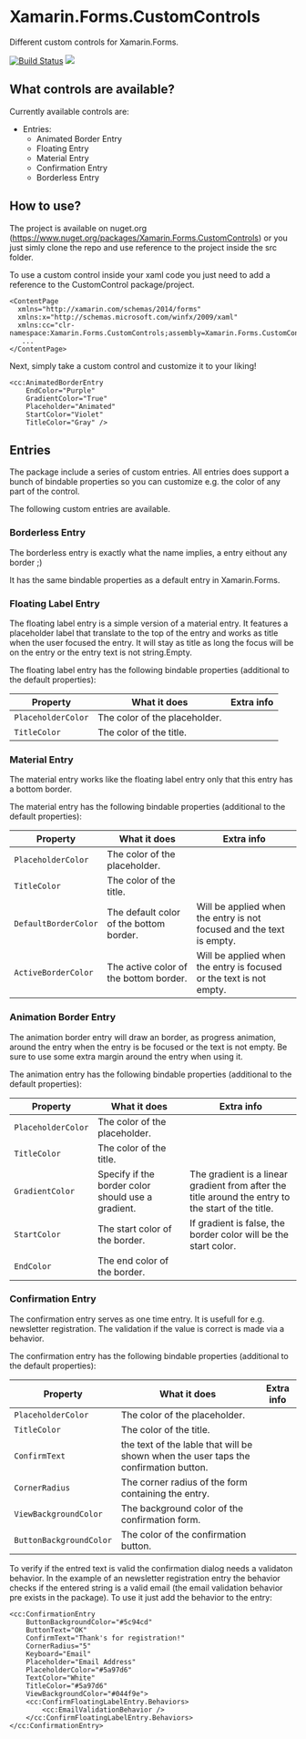 # Xamarin.Forms.CustomControls
Different custom controls for Xamarin.Forms. 

[![Build Status](https://dev.azure.com/flokri/Xamarin.Forms.CustomControls/_apis/build/status/CD%20CustomControls%20YAML?branchName=release&stageName=Publish%20Release%20NuGet%20Package)](https://dev.azure.com/flokri/Xamarin.Forms.CustomControls/_build/latest?definitionId=2&branchName=release) [![](https://img.shields.io/nuget/vpre/Xamarin.Forms.CustomControls.svg)](https://nuget.org/packages/Xamarin.Forms.CustomControls)

## What controls are available?
Currently available controls are:
  - Entries:
    - Animated Border Entry
    - Floating Entry
    - Material Entry
    - Confirmation Entry
    - Borderless Entry
    
## How to use?
The project is available on nuget.org (https://www.nuget.org/packages/Xamarin.Forms.CustomControls) or you just simly clone the repo and use reference to the project inside the src folder.

To use a custom control inside your xaml code you just need to add a reference to the CustomControl package/project. 

```
<ContentPage 
  xmlns="http://xamarin.com/schemas/2014/forms" 
  xmlns:x="http://schemas.microsoft.com/winfx/2009/xaml"  
  xmlns:cc="clr-namespace:Xamarin.Forms.CustomControls;assembly=Xamarin.Forms.CustomControls">
   ...
</ContentPage>
```

Next, simply take a custom control and customize it to your liking!

```
<cc:AnimatedBorderEntry
    EndColor="Purple"
    GradientColor="True"
    Placeholder="Animated"
    StartColor="Violet"
    TitleColor="Gray" />
```

## Entries
The package include a series of custom entries. All entries does support a bunch of bindable properties so you can customize e.g. the color of any part of the control.

The following custom entries are available.

### Borderless Entry
The borderless entry is exactly what the name implies, a entry eithout any border ;)

It has the same bindable properties as a default entry in Xamarin.Forms.

### Floating Label Entry
The floating label entry is a simple version of a material entry. It features a placeholder label that translate to the top of the entry and works as title when the user focused the entry. It will stay as title as long the focus will be on the entry or the entry text is not string.Empty.

The floating label entry has the following bindable properties (additional to the default properties):

| Property | What it does | Extra info |
| ------ | ------ | ------ |
| `PlaceholderColor` | The color of the placeholder. | |
| `TitleColor` | The color of the title. | |

### Material Entry
The material entry works like the floating label entry only that this entry has a bottom border. 

The material entry has the following bindable properties (additional to the default properties):

| Property | What it does | Extra info |
| ------ | ------ | ------ |
| `PlaceholderColor` | The color of the placeholder. | |
| `TitleColor` | The color of the title. | |
| `DefaultBorderColor` | The default color of the bottom border. | Will be applied when the entry is not focused and the text is empty. |
| `ActiveBorderColor` | The active color of the bottom border. | Will be applied when the entry is focused or the text is not empty. |


### Animation Border Entry
The animation border entry will draw an border, as progress animation, around the entry when the entry is be focused or the text is not empty. Be sure to use some extra margin around the entry when using it.

The animation entry has the following bindable properties (additional to the default properties):

| Property | What it does | Extra info |
| ------ | ------ | ------ |
| `PlaceholderColor` | The color of the placeholder. | |
| `TitleColor` | The color of the title. | |
| `GradientColor` | Specify if the border color should use a gradient. | The gradient is a linear gradient from after the title around the entry to the start of the title.  |
| `StartColor` | The start color of the border. | If gradient is false, the border color will be the start color.  |
| `EndColor` | The end color of the border. |  |

### Confirmation Entry
The confirmation entry serves as one time entry. It is usefull for e.g. newsletter registration. The validation if the value is correct is made via a behavior.

The confirmation entry has the following bindable properties (additional to the default properties):

| Property | What it does | Extra info |
| ------ | ------ | ------ |
| `PlaceholderColor` | The color of the placeholder. | |
| `TitleColor` | The color of the title. | |
| `ConfirmText` | the text of the lable that will be shown when the user taps the confirmation button. | |
| `CornerRadius` | The corner radius of the form containing the entry. | |
| `ViewBackgroundColor` | The background color of the confirmation form. | |
| `ButtonBackgroundColor` | The color of the confirmation button. | |

To verify if the entred text is valid the confirmation dialog needs a validaton behavior. In the example of an newsletter registration entry the behavior checks if the entered string is a valid email (the email validation behavior pre exists in the package).
To use it just add the behavior to the entry:

```
<cc:ConfirmationEntry
    ButtonBackgroundColor="#5c94cd"
    ButtonText="OK"
    ConfirmText="Thank's for registration!"
    CornerRadius="5"
    Keyboard="Email"
    Placeholder="Email Address"
    PlaceholderColor="#5a97d6"
    TextColor="White"
    TitleColor="#5a97d6"
    ViewBackgroundColor="#044f9e">
    <cc:ConfirmFloatingLabelEntry.Behaviors>
        <cc:EmailValidationBehavior />
    </cc:ConfirmFloatingLabelEntry.Behaviors>
</cc:ConfirmationEntry>
```
